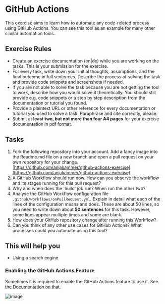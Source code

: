 # GitHub Actions

This exercise aims to learn how to automate any code-related process using GitHub Actions. You can see this tool as an example for many other similar automation tools.

## Exercise Rules

- Create an exercise documentation (en|de) while you are working on the tasks. This is your submission for the exercise.
- For every task, write down your initial thoughts, assumptions, and the final outcome in full sentences. Describe the process of solving the task and provide code snippets and screenshots if needed.
- If you are not able to solve the task because you are not getting the tool to work, describe how you would solve it theoretically. You should still provide e.g. code snippets or a step by step description from the documentation or tutorial you found.
- Provide a plaintext URL or other reference for every documentation or tutorial you used to solve a task. Paraphrase and cite correctly, please.
- Submit at __least two, but not more than four A4 pages__ for your exercise documentation in pdf format.

## Tasks

1. Fork the following repository into your account. Add a fancy image into the Readme.md file on a new branch and open a pull request on your own repository for your change. [https://github.com/anjakammer/github-actions-exercise](https://github.com/anjakammer/github-actions-exercise)
2. A GitHub Workflow should run now. How can you observe the workflow and its stages running for this pull request?
3. Why and when does the 'build' job run? When run the other two?
4. Analyse the GitHub Workflow configuration file `.github/workflows/onPullRequest.yml`. Explain in detail what each of the lines of the configuration means and does. These are about 50 lines, so you need to write down about __50 sentences__ for this task. However, some lines appear multiple times and some are blank.
5. How does your GitHub repository change after running this Workflow?
6. Can you think of any other use cases for GitHub Actions? What processes could you automate using this tool?

## This will help you

- Using a search engine

### Enabling the GitHub Actions Feature

Sometimes it is required to enable the GitHub Actions feature to use it.
See [the Documentation on that](https://docs.github.com/en/repositories/managing-your-repositorys-settings-and-features/enabling-features-for-your-repository/managing-github-actions-settings-for-a-repository).

![image](https://user-images.githubusercontent.com/7222193/141508716-a1699bb7-3f63-4712-a04b-4fe51628e914.png)
